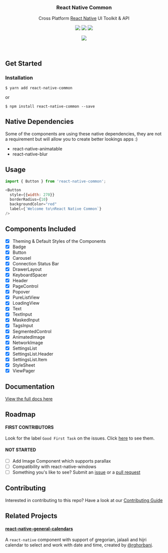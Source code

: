 
<h3 align="center">
  React Native Common
</h3>

<p align="center">
  Cross Platform <a href="https://facebook.github.io/react-native/">React Native</a> UI Toolkit & API
</p>

<p align="center">
  <a href="https://www.npmjs.com/package/react-native-common"><img src="https://img.shields.io/npm/v/react-native-common.svg?style=flat-square"></a>
  <a href="https://www.npmjs.com/package/react-native-common"><img src="https://img.shields.io/npm/dm/react-native-common.svg?style=flat-square"></a>
  <a href="https://travis-ci.org/rghorbani/react-native-common"><img src="https://img.shields.io/travis/rghorbani/react-native-common/master.svg?style=flat-square"></a>
</p>

<p align="center">
  <a href="https://github.com/prettier/prettier"><img src="https://img.shields.io/badge/styled_with-prettier-ff69b4.svg"></a>
</p>

<br />

## Get Started

### Installation

`$ yarn add react-native-common`

or

`$ npm install react-native-common --save`

## Native Dependencies
Some of the components are using these native dependencies, they are not a requirement but will allow you to create
better lookings apps :)

* react-native-animatable
* react-native-blur

## Usage

```javascript
import { Button } from 'react-native-common';

<Button
  style={{width: 270}}
  borderRadius={10}
  backgroundColor="red"
  label={`Welcome to\nReact Native Common`}
/>
```

## Components Included

- [x] Theming & Default Styles of the Components
- [x] Badge
- [x] Button
- [x] Carousel
- [x] Connection Status Bar
- [x] DrawerLayout
- [x] KeyboardSpacer
- [x] Header
- [x] PageControl
- [x] Popover
- [x] PureListView
- [x] LoadingView
- [x] Text
- [x] TextInput
- [x] MaskedInput
- [x] TagsInput
- [x] SegmentedControl
- [x] AnimatedImage
- [x] NetworkImage
- [x] SettingsList
- [x] SettingsList.Header
- [x] SettingsList.Item
- [x] StyleSheet
- [x] ViewPager

## Documentation

[View the full docs here](https://rghorbani.github.io/react-native-common/)

## Roadmap

#### FIRST CONTRIBUTORS
Look for the label `Good First Task` on the issues. Click [here](https://github.com/rghorbani/react-native-common/issues?q=is%3Aopen+is%3Aissue+label%3A%22Good+First+Task%22) to see them.

#### NOT STARTED
- [ ] Add Image Component which supports parallax
- [ ] Compatibility with react-native-windows
- [ ] Something you's like to see? Submit an [issue](https://github.com/rghorbani/react-native-common/issues/new) or a [pull request](https://github.com/rghorbani/react-native-common/pulls)

## Contributing

Interested in contributing to this repo? Have a look at our [Contributing Guide](https://github.com/rghorbani/react-native-common/blob/master/.github/CONTRIBUTING.MD)

## Related Projects

#### [react-native-general-calendars](https://github.com/rghorbani/react-native-general-calendars)
A `react-native` component with support of gregorian, jalaali and hijri calendar to select and work with date and time, created by [@rghorbani](https://github.com/rghorbani).

